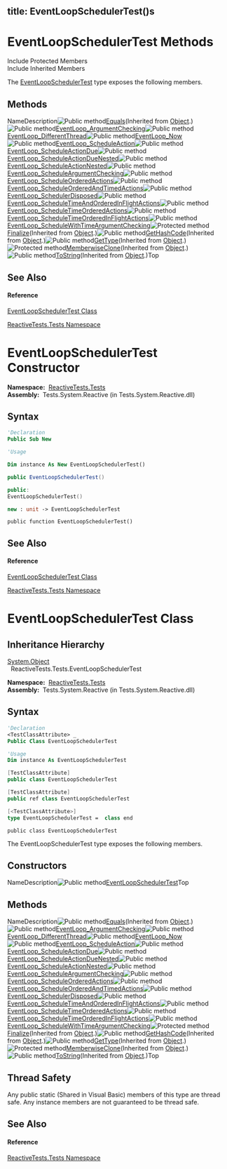 title: EventLoopSchedulerTest()s
---
# EventLoopSchedulerTest Methods

Include Protected Members  
Include Inherited Members

The [EventLoopSchedulerTest](EventLoopSchedulerTest/EventLoopSchedulerTest) type exposes the following members.

## Methods

NameDescription![Public method](https://reactiveui.net/assets/img/Hh303103.pubmethod(en-us,VS.103).gif "Public method")[Equals](https://msdn.microsoft.com/en-us/library/m:system.object.equals(system.object)(v=VS.103))(Inherited from [Object](https://msdn.microsoft.com/en-us/library/e5kfa45b).)![Public method](https://reactiveui.net/assets/img/Hh303103.pubmethod(en-us,VS.103).gif "Public method")[EventLoop\_ArgumentChecking](EventLoop/EventLoopSchedulerTest.EventLoop_ArgumentChecking)![Public method](https://reactiveui.net/assets/img/Hh303103.pubmethod(en-us,VS.103).gif "Public method")[EventLoop\_DifferentThread](EventLoop/EventLoopSchedulerTest.EventLoop_DifferentThread)![Public method](https://reactiveui.net/assets/img/Hh303103.pubmethod(en-us,VS.103).gif "Public method")[EventLoop\_Now](EventLoop/EventLoopSchedulerTest.EventLoop_Now)![Public method](https://reactiveui.net/assets/img/Hh303103.pubmethod(en-us,VS.103).gif "Public method")[EventLoop\_ScheduleAction](EventLoop/EventLoopSchedulerTest.EventLoop_ScheduleAction)![Public method](https://reactiveui.net/assets/img/Hh303103.pubmethod(en-us,VS.103).gif "Public method")[EventLoop\_ScheduleActionDue](EventLoop/EventLoopSchedulerTest.EventLoop_ScheduleActionDue)![Public method](https://reactiveui.net/assets/img/Hh303103.pubmethod(en-us,VS.103).gif "Public method")[EventLoop\_ScheduleActionDueNested](EventLoop/EventLoopSchedulerTest.EventLoop_ScheduleActionDueNested)![Public method](https://reactiveui.net/assets/img/Hh303103.pubmethod(en-us,VS.103).gif "Public method")[EventLoop\_ScheduleActionNested](EventLoop/EventLoopSchedulerTest.EventLoop_ScheduleActionNested)![Public method](https://reactiveui.net/assets/img/Hh303103.pubmethod(en-us,VS.103).gif "Public method")[EventLoop\_ScheduleArgumentChecking](EventLoop/EventLoopSchedulerTest.EventLoop_ScheduleArgumentChecking)![Public method](https://reactiveui.net/assets/img/Hh303103.pubmethod(en-us,VS.103).gif "Public method")[EventLoop\_ScheduleOrderedActions](EventLoop/EventLoopSchedulerTest.EventLoop_ScheduleOrderedActions)![Public method](https://reactiveui.net/assets/img/Hh303103.pubmethod(en-us,VS.103).gif "Public method")[EventLoop\_ScheduleOrderedAndTimedActions](EventLoop/EventLoopSchedulerTest.EventLoop_ScheduleOrderedAndTimedActions)![Public method](https://reactiveui.net/assets/img/Hh303103.pubmethod(en-us,VS.103).gif "Public method")[EventLoop\_SchedulerDisposed](EventLoop/EventLoopSchedulerTest.EventLoop_SchedulerDisposed)![Public method](https://reactiveui.net/assets/img/Hh303103.pubmethod(en-us,VS.103).gif "Public method")[EventLoop\_ScheduleTimeAndOrderedInFlightActions](EventLoop/EventLoopSchedulerTest.EventLoop_ScheduleTimeAndOrderedInFlightActions)![Public method](https://reactiveui.net/assets/img/Hh303103.pubmethod(en-us,VS.103).gif "Public method")[EventLoop\_ScheduleTimeOrderedActions](EventLoop/EventLoopSchedulerTest.EventLoop_ScheduleTimeOrderedActions)![Public method](https://reactiveui.net/assets/img/Hh303103.pubmethod(en-us,VS.103).gif "Public method")[EventLoop\_ScheduleTimeOrderedInFlightActions](EventLoop/EventLoopSchedulerTest.EventLoop_ScheduleTimeOrderedInFlightActions)![Public method](https://reactiveui.net/assets/img/Hh303103.pubmethod(en-us,VS.103).gif "Public method")[EventLoop\_ScheduleWithTimeArgumentChecking](EventLoop/EventLoopSchedulerTest.EventLoop_ScheduleWithTimeArgumentChecking)![Protected method](https://reactiveui.net/assets/img/Hh303103.protmethod(en-us,VS.103).gif "Protected method")[Finalize](https://msdn.microsoft.com/en-us/library/4k87zsw7)(Inherited from [Object](https://msdn.microsoft.com/en-us/library/e5kfa45b).)![Public method](https://reactiveui.net/assets/img/Hh303103.pubmethod(en-us,VS.103).gif "Public method")[GetHashCode](https://msdn.microsoft.com/en-us/library/zdee4b3y)(Inherited from [Object](https://msdn.microsoft.com/en-us/library/e5kfa45b).)![Public method](https://reactiveui.net/assets/img/Hh303103.pubmethod(en-us,VS.103).gif "Public method")[GetType](https://msdn.microsoft.com/en-us/library/dfwy45w9)(Inherited from [Object](https://msdn.microsoft.com/en-us/library/e5kfa45b).)![Protected method](https://reactiveui.net/assets/img/Hh303103.protmethod(en-us,VS.103).gif "Protected method")[MemberwiseClone](https://msdn.microsoft.com/en-us/library/57ctke0a)(Inherited from [Object](https://msdn.microsoft.com/en-us/library/e5kfa45b).)![Public method](https://reactiveui.net/assets/img/Hh303103.pubmethod(en-us,VS.103).gif "Public method")[ToString](https://msdn.microsoft.com/en-us/library/7bxwbwt2)(Inherited from [Object](https://msdn.microsoft.com/en-us/library/e5kfa45b).)Top

## See Also

#### Reference

[EventLoopSchedulerTest Class](EventLoopSchedulerTest/EventLoopSchedulerTest)

[ReactiveTests.Tests Namespace](ReactiveTests.Tests/ReactiveTests.Tests)





# EventLoopSchedulerTest Constructor

**Namespace:**  [ReactiveTests.Tests](ReactiveTests.Tests/ReactiveTests.Tests)  
**Assembly:**  Tests.System.Reactive (in Tests.System.Reactive.dll)

## Syntax

```vb
'Declaration
Public Sub New
```

```vb
'Usage

Dim instance As New EventLoopSchedulerTest()
```

```csharp
public EventLoopSchedulerTest()
```

```c++
public:
EventLoopSchedulerTest()
```

```fsharp
new : unit -> EventLoopSchedulerTest
```

```jscript
public function EventLoopSchedulerTest()
```

## See Also

#### Reference

[EventLoopSchedulerTest Class](EventLoopSchedulerTest/EventLoopSchedulerTest)

[ReactiveTests.Tests Namespace](ReactiveTests.Tests/ReactiveTests.Tests)





# EventLoopSchedulerTest Class

## Inheritance Hierarchy

[System.Object](https://msdn.microsoft.com/en-us/library/e5kfa45b)  
  ReactiveTests.Tests.EventLoopSchedulerTest

**Namespace:**  [ReactiveTests.Tests](ReactiveTests.Tests/ReactiveTests.Tests)  
**Assembly:**  Tests.System.Reactive (in Tests.System.Reactive.dll)

## Syntax

```vb
'Declaration
<TestClassAttribute> _
Public Class EventLoopSchedulerTest
```

```vb
'Usage
Dim instance As EventLoopSchedulerTest
```

```csharp
[TestClassAttribute]
public class EventLoopSchedulerTest
```

```c++
[TestClassAttribute]
public ref class EventLoopSchedulerTest
```

```fsharp
[<TestClassAttribute>]
type EventLoopSchedulerTest =  class end
```

```jscript
public class EventLoopSchedulerTest
```

The EventLoopSchedulerTest type exposes the following members.

## Constructors

NameDescription![Public method](https://reactiveui.net/assets/img/Hh303103.pubmethod(en-us,VS.103).gif "Public method")[EventLoopSchedulerTest](EventLoopSchedulerTest/EventLoopSchedulerTest)Top

## Methods

NameDescription![Public method](https://reactiveui.net/assets/img/Hh303103.pubmethod(en-us,VS.103).gif "Public method")[Equals](https://msdn.microsoft.com/en-us/library/m:system.object.equals(system.object)(v=VS.103))(Inherited from [Object](https://msdn.microsoft.com/en-us/library/e5kfa45b).)![Public method](https://reactiveui.net/assets/img/Hh303103.pubmethod(en-us,VS.103).gif "Public method")[EventLoop\_ArgumentChecking](EventLoop/EventLoopSchedulerTest.EventLoop_ArgumentChecking)![Public method](https://reactiveui.net/assets/img/Hh303103.pubmethod(en-us,VS.103).gif "Public method")[EventLoop\_DifferentThread](EventLoop/EventLoopSchedulerTest.EventLoop_DifferentThread)![Public method](https://reactiveui.net/assets/img/Hh303103.pubmethod(en-us,VS.103).gif "Public method")[EventLoop\_Now](EventLoop/EventLoopSchedulerTest.EventLoop_Now)![Public method](https://reactiveui.net/assets/img/Hh303103.pubmethod(en-us,VS.103).gif "Public method")[EventLoop\_ScheduleAction](EventLoop/EventLoopSchedulerTest.EventLoop_ScheduleAction)![Public method](https://reactiveui.net/assets/img/Hh303103.pubmethod(en-us,VS.103).gif "Public method")[EventLoop\_ScheduleActionDue](EventLoop/EventLoopSchedulerTest.EventLoop_ScheduleActionDue)![Public method](https://reactiveui.net/assets/img/Hh303103.pubmethod(en-us,VS.103).gif "Public method")[EventLoop\_ScheduleActionDueNested](EventLoop/EventLoopSchedulerTest.EventLoop_ScheduleActionDueNested)![Public method](https://reactiveui.net/assets/img/Hh303103.pubmethod(en-us,VS.103).gif "Public method")[EventLoop\_ScheduleActionNested](EventLoop/EventLoopSchedulerTest.EventLoop_ScheduleActionNested)![Public method](https://reactiveui.net/assets/img/Hh303103.pubmethod(en-us,VS.103).gif "Public method")[EventLoop\_ScheduleArgumentChecking](EventLoop/EventLoopSchedulerTest.EventLoop_ScheduleArgumentChecking)![Public method](https://reactiveui.net/assets/img/Hh303103.pubmethod(en-us,VS.103).gif "Public method")[EventLoop\_ScheduleOrderedActions](EventLoop/EventLoopSchedulerTest.EventLoop_ScheduleOrderedActions)![Public method](https://reactiveui.net/assets/img/Hh303103.pubmethod(en-us,VS.103).gif "Public method")[EventLoop\_ScheduleOrderedAndTimedActions](EventLoop/EventLoopSchedulerTest.EventLoop_ScheduleOrderedAndTimedActions)![Public method](https://reactiveui.net/assets/img/Hh303103.pubmethod(en-us,VS.103).gif "Public method")[EventLoop\_SchedulerDisposed](EventLoop/EventLoopSchedulerTest.EventLoop_SchedulerDisposed)![Public method](https://reactiveui.net/assets/img/Hh303103.pubmethod(en-us,VS.103).gif "Public method")[EventLoop\_ScheduleTimeAndOrderedInFlightActions](EventLoop/EventLoopSchedulerTest.EventLoop_ScheduleTimeAndOrderedInFlightActions)![Public method](https://reactiveui.net/assets/img/Hh303103.pubmethod(en-us,VS.103).gif "Public method")[EventLoop\_ScheduleTimeOrderedActions](EventLoop/EventLoopSchedulerTest.EventLoop_ScheduleTimeOrderedActions)![Public method](https://reactiveui.net/assets/img/Hh303103.pubmethod(en-us,VS.103).gif "Public method")[EventLoop\_ScheduleTimeOrderedInFlightActions](EventLoop/EventLoopSchedulerTest.EventLoop_ScheduleTimeOrderedInFlightActions)![Public method](https://reactiveui.net/assets/img/Hh303103.pubmethod(en-us,VS.103).gif "Public method")[EventLoop\_ScheduleWithTimeArgumentChecking](EventLoop/EventLoopSchedulerTest.EventLoop_ScheduleWithTimeArgumentChecking)![Protected method](https://reactiveui.net/assets/img/Hh303103.protmethod(en-us,VS.103).gif "Protected method")[Finalize](https://msdn.microsoft.com/en-us/library/4k87zsw7)(Inherited from [Object](https://msdn.microsoft.com/en-us/library/e5kfa45b).)![Public method](https://reactiveui.net/assets/img/Hh303103.pubmethod(en-us,VS.103).gif "Public method")[GetHashCode](https://msdn.microsoft.com/en-us/library/zdee4b3y)(Inherited from [Object](https://msdn.microsoft.com/en-us/library/e5kfa45b).)![Public method](https://reactiveui.net/assets/img/Hh303103.pubmethod(en-us,VS.103).gif "Public method")[GetType](https://msdn.microsoft.com/en-us/library/dfwy45w9)(Inherited from [Object](https://msdn.microsoft.com/en-us/library/e5kfa45b).)![Protected method](https://reactiveui.net/assets/img/Hh303103.protmethod(en-us,VS.103).gif "Protected method")[MemberwiseClone](https://msdn.microsoft.com/en-us/library/57ctke0a)(Inherited from [Object](https://msdn.microsoft.com/en-us/library/e5kfa45b).)![Public method](https://reactiveui.net/assets/img/Hh303103.pubmethod(en-us,VS.103).gif "Public method")[ToString](https://msdn.microsoft.com/en-us/library/7bxwbwt2)(Inherited from [Object](https://msdn.microsoft.com/en-us/library/e5kfa45b).)Top

## Thread Safety

Any public static (Shared in Visual Basic) members of this type are thread safe. Any instance members are not guaranteed to be thread safe.

## See Also

#### Reference

[ReactiveTests.Tests Namespace](ReactiveTests.Tests/ReactiveTests.Tests)








